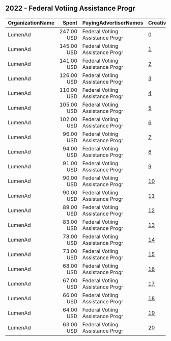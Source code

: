## 2022 - Federal Votiing Assistance Progr 
|OrganizationName|Spent|PayingAdvertiserNames|CreativeUrls|Impressions|Genders|AgeBrackets|CountryCodes|BillingAddresses|CandidateBallotInformation|
|:---|---:|:---|:---|---:|:---|:---|:---|:---|:---|
|LumenAd|247.00 USD|Federal Votiing Assistance Progr|[0](https://www.snap.com/political-ads/asset/c225c5fd62249c93bbb6ebc31609bb8d347dca005f531be8521148c8992f2cec?mediaType=mp4)|41,066||18-29|united states|US|Federal Voting Assistance Program|
|LumenAd|145.00 USD|Federal Votiing Assistance Progr|[1](https://www.snap.com/political-ads/asset/06819732f13de5884e1d9296bbeefc779a6daedea6877869d0b69b82e69ae30d?mediaType=mp4)|23,301||18-29|united states|US|Federal Voting Assistance Program|
|LumenAd|141.00 USD|Federal Votiing Assistance Progr|[2](https://www.snap.com/political-ads/asset/c225c5fd62249c93bbb6ebc31609bb8d347dca005f531be8521148c8992f2cec?mediaType=mp4)|68,557||18-29|united states|US|Federal Voting Assistance Program|
|LumenAd|126.00 USD|Federal Votiing Assistance Progr|[3](https://www.snap.com/political-ads/asset/06819732f13de5884e1d9296bbeefc779a6daedea6877869d0b69b82e69ae30d?mediaType=mp4)|61,093||18-29|united states|US|Federal Voting Assistance Program|
|LumenAd|110.00 USD|Federal Votiing Assistance Progr|[4](https://www.snap.com/political-ads/asset/0ec416de34814931ee0d6b1f4116c59048e7347a6b5ee6a13826104d687830ee?mediaType=mp4)|53,961||18-29|united states|US|Federal Voting Assistance Program|
|LumenAd|105.00 USD|Federal Votiing Assistance Progr|[5](https://www.snap.com/political-ads/asset/3f2ca682fd930aee8e7528297f29103cdb61a728da162fdcc6267ad968c3672c?mediaType=mp4)|51,591||18-29|united states|US|Federal Voting Assistance Program|
|LumenAd|102.00 USD|Federal Votiing Assistance Progr|[6](https://www.snap.com/political-ads/asset/3f2ca682fd930aee8e7528297f29103cdb61a728da162fdcc6267ad968c3672c?mediaType=mp4)|49,651||18-29|united states|US|Federal Voting Assistance Program|
|LumenAd|96.00 USD|Federal Votiing Assistance Progr|[7](https://www.snap.com/political-ads/asset/92921dda6dd18ce064daaba17b60f7e140749dcdedad35eab94939cc19cd3eef?mediaType=mp4)|47,424||18-29|united states|US|Federal Voting Assistance Program|
|LumenAd|94.00 USD|Federal Votiing Assistance Progr|[8](https://www.snap.com/political-ads/asset/37fda173d5b72e6f0079a4b7abe1a8422730dc2ee8991b5402f03331ca455d48?mediaType=mp4)|46,278||18-29|united states|US|Federal Voting Assistance Program|
|LumenAd|91.00 USD|Federal Votiing Assistance Progr|[9](https://www.snap.com/political-ads/asset/cb6fb7d13957f982df30c2544c74f4e5bfe21ad7385c86a48cbcf56f56acf6bd?mediaType=mp4)|44,761||18-29|united states|US|Federal Voting Assistance Program|
|LumenAd|90.00 USD|Federal Votiing Assistance Progr|[10](https://www.snap.com/political-ads/asset/14cec012d81cc378ffe9da9942e3add76920775e05266112d3e334f502a35142?mediaType=mp4)|43,923||18-29|united states|US|Federal Voting Assistance Program|
|LumenAd|90.00 USD|Federal Votiing Assistance Progr|[11](https://www.snap.com/political-ads/asset/92921dda6dd18ce064daaba17b60f7e140749dcdedad35eab94939cc19cd3eef?mediaType=mp4)|14,307||18-29|united states|US|Federal Voting Assistance Program|
|LumenAd|89.00 USD|Federal Votiing Assistance Progr|[12](https://www.snap.com/political-ads/asset/579743f78813918b2550be2f9a6673b0384dd4f4c413562fff261a8058b31e6c?mediaType=mp4)|43,626||18-29|united states|US|Federal Voting Assistance Program|
|LumenAd|83.00 USD|Federal Votiing Assistance Progr|[13](https://www.snap.com/political-ads/asset/14cec012d81cc378ffe9da9942e3add76920775e05266112d3e334f502a35142?mediaType=mp4)|14,017||18-29|united states|US|Federal Voting Assistance Program|
|LumenAd|78.00 USD|Federal Votiing Assistance Progr|[14](https://www.snap.com/political-ads/asset/37fda173d5b72e6f0079a4b7abe1a8422730dc2ee8991b5402f03331ca455d48?mediaType=mp4)|12,414||18-29|united states|US|Federal Voting Assistance Program|
|LumenAd|73.00 USD|Federal Votiing Assistance Progr|[15](https://www.snap.com/political-ads/asset/579743f78813918b2550be2f9a6673b0384dd4f4c413562fff261a8058b31e6c?mediaType=mp4)|11,475||18-29|united states|US|Federal Voting Assistance Program|
|LumenAd|68.00 USD|Federal Votiing Assistance Progr|[16](https://www.snap.com/political-ads/asset/3f2ca682fd930aee8e7528297f29103cdb61a728da162fdcc6267ad968c3672c?mediaType=mp4)|10,898||18-29|united states|US|Federal Voting Assistance Program|
|LumenAd|67.00 USD|Federal Votiing Assistance Progr|[17](https://www.snap.com/political-ads/asset/fbc31b82935f54ba42e1d2c60fbf2ce845af6a1a47e00de8ca55db901b2b2cdf?mediaType=mp4)|10,572||18-29|united states|US|Federal Voting Assistance Program|
|LumenAd|66.00 USD|Federal Votiing Assistance Progr|[18](https://www.snap.com/political-ads/asset/0ec416de34814931ee0d6b1f4116c59048e7347a6b5ee6a13826104d687830ee?mediaType=mp4)|11,076||18-29|united states|US|Federal Voting Assistance Program|
|LumenAd|64.00 USD|Federal Votiing Assistance Progr|[19](https://www.snap.com/political-ads/asset/0ec416de34814931ee0d6b1f4116c59048e7347a6b5ee6a13826104d687830ee?mediaType=mp4)|10,632||18-29|united states|US|Federal Voting Assistance Program|
|LumenAd|63.00 USD|Federal Votiing Assistance Progr|[20](https://www.snap.com/political-ads/asset/cb6fb7d13957f982df30c2544c74f4e5bfe21ad7385c86a48cbcf56f56acf6bd?mediaType=mp4)|9,818||18-29|united states|US|Federal Voting Assistance Program|
